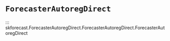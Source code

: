 # `ForecasterAutoregDirect`

::: skforecast.ForecasterAutoregDirect.ForecasterAutoregDirect.ForecasterAutoregDirect
